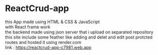 # ReactCrud-app
this App made using HTML & CSS & JavaScript  </br>
with React frame work </br>
 the backend made using json server that i  upload on separated repository 
 this site include some feather like 
 adding and delet and edit post 
 protcted routes
 and hosted it using render.com </br>
 link : https://reactcrud-app-c7981.web.app  
